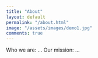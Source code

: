 ```yaml
---
title: "About"
layout: default
permalink: "/about.html"
image: "/assets/images/demo1.jpg"
comments: true
---
```

Who we are: ...
Our mission: ...
